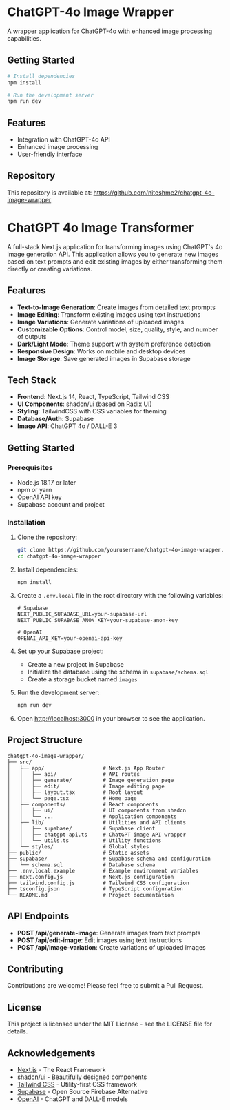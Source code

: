 # ChatGPT-4o Image Wrapper

A wrapper application for ChatGPT-4o with enhanced image processing capabilities.

## Getting Started

```bash
# Install dependencies
npm install

# Run the development server
npm run dev
```

## Features
- Integration with ChatGPT-4o API
- Enhanced image processing
- User-friendly interface

## Repository

This repository is available at: https://github.com/niteshme2/chatgpt-4o-image-wrapper

# ChatGPT 4o Image Transformer

A full-stack Next.js application for transforming images using ChatGPT's 4o image generation API. This application allows you to generate new images based on text prompts and edit existing images by either transforming them directly or creating variations.

## Features

- **Text-to-Image Generation**: Create images from detailed text prompts
- **Image Editing**: Transform existing images using text instructions
- **Image Variations**: Generate variations of uploaded images
- **Customizable Options**: Control model, size, quality, style, and number of outputs
- **Dark/Light Mode**: Theme support with system preference detection
- **Responsive Design**: Works on mobile and desktop devices
- **Image Storage**: Save generated images in Supabase storage

## Tech Stack

- **Frontend**: Next.js 14, React, TypeScript, Tailwind CSS
- **UI Components**: shadcn/ui (based on Radix UI)
- **Styling**: TailwindCSS with CSS variables for theming
- **Database/Auth**: Supabase
- **Image API**: ChatGPT 4o / DALL-E 3

## Getting Started

### Prerequisites

- Node.js 18.17 or later
- npm or yarn
- OpenAI API key
- Supabase account and project

### Installation

1. Clone the repository:
   ```bash
   git clone https://github.com/yourusername/chatgpt-4o-image-wrapper.git
   cd chatgpt-4o-image-wrapper
   ```

2. Install dependencies:
   ```bash
   npm install
   ```

3. Create a `.env.local` file in the root directory with the following variables:
   ```
   # Supabase
   NEXT_PUBLIC_SUPABASE_URL=your-supabase-url
   NEXT_PUBLIC_SUPABASE_ANON_KEY=your-supabase-anon-key

   # OpenAI
   OPENAI_API_KEY=your-openai-api-key
   ```

4. Set up your Supabase project:
   - Create a new project in Supabase
   - Initialize the database using the schema in `supabase/schema.sql`
   - Create a storage bucket named `images`

5. Run the development server:
   ```bash
   npm run dev
   ```

6. Open [http://localhost:3000](http://localhost:3000) in your browser to see the application.

## Project Structure

```
chatgpt-4o-image-wrapper/
├── src/
│   ├── app/                   # Next.js App Router
│   │   ├── api/               # API routes
│   │   ├── generate/          # Image generation page
│   │   ├── edit/              # Image editing page
│   │   ├── layout.tsx         # Root layout
│   │   └── page.tsx           # Home page
│   ├── components/            # React components
│   │   ├── ui/                # UI components from shadcn
│   │   └── ...                # Application components
│   ├── lib/                   # Utilities and API clients
│   │   ├── supabase/          # Supabase client
│   │   ├── chatgpt-api.ts     # ChatGPT image API wrapper
│   │   └── utils.ts           # Utility functions
│   └── styles/                # Global styles
├── public/                    # Static assets
├── supabase/                  # Supabase schema and configuration
│   └── schema.sql             # Database schema
├── .env.local.example         # Example environment variables
├── next.config.js             # Next.js configuration
├── tailwind.config.js         # Tailwind CSS configuration
├── tsconfig.json              # TypeScript configuration
└── README.md                  # Project documentation
```

## API Endpoints

- **POST /api/generate-image**: Generate images from text prompts
- **POST /api/edit-image**: Edit images using text instructions
- **POST /api/image-variation**: Create variations of uploaded images

## Contributing

Contributions are welcome! Please feel free to submit a Pull Request.

## License

This project is licensed under the MIT License - see the LICENSE file for details.

## Acknowledgements

- [Next.js](https://nextjs.org/) - The React Framework
- [shadcn/ui](https://ui.shadcn.com/) - Beautifully designed components
- [Tailwind CSS](https://tailwindcss.com/) - Utility-first CSS framework
- [Supabase](https://supabase.io/) - Open Source Firebase Alternative
- [OpenAI](https://openai.com/) - ChatGPT and DALL-E models